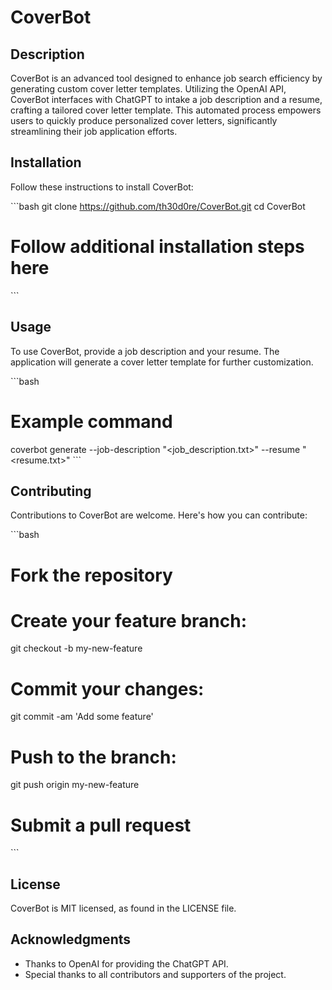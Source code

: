 
# CoverBot

## Description
CoverBot is an advanced tool designed to enhance job search efficiency by generating custom cover letter templates. Utilizing the OpenAI API, CoverBot interfaces with ChatGPT to intake a job description and a resume, crafting a tailored cover letter template. This automated process empowers users to quickly produce personalized cover letters, significantly streamlining their job application efforts.

## Installation
Follow these instructions to install CoverBot:

\```bash
git clone https://github.com/th30d0re/CoverBot.git
cd CoverBot
# Follow additional installation steps here
\```

## Usage
To use CoverBot, provide a job description and your resume. The application will generate a cover letter template for further customization.

\```bash
# Example command
coverbot generate --job-description "<job_description.txt>" --resume "<resume.txt>"
\```

## Contributing
Contributions to CoverBot are welcome. Here's how you can contribute:

\```bash
# Fork the repository
# Create your feature branch:
git checkout -b my-new-feature
# Commit your changes:
git commit -am 'Add some feature'
# Push to the branch:
git push origin my-new-feature
# Submit a pull request
\```

## License
CoverBot is MIT licensed, as found in the LICENSE file.

## Acknowledgments
- Thanks to OpenAI for providing the ChatGPT API.
- Special thanks to all contributors and supporters of the project.
